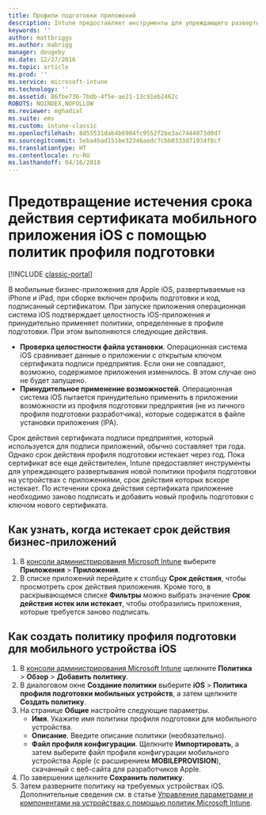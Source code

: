 ```yaml
---
title: Профили подготовки приложений
description: Intune предоставляет инструменты для упреждающего развертывания новой политики профиля подготовки на устройствах с приложениями, срок действия которых вскоре истекает.
keywords: ''
author: mattbriggs
ms.author: mabrigg
manager: dougeby
ms.date: 12/27/2016
ms.topic: article
ms.prod: ''
ms.service: microsoft-intune
ms.technology: ''
ms.assetid: 86fbe736-7bdb-4f5e-ae21-13c91eb2462c
ROBOTS: NOINDEX,NOFOLLOW
ms.reviewer: mghadial
ms.suite: ems
ms.custom: intune-classic
ms.openlocfilehash: 8d55531dab4b6904fc9552f2be3ac7444073d0d7
ms.sourcegitcommit: 5eba4bad151be32346aedc7cbb0333d71934f8cf
ms.translationtype: HT
ms.contentlocale: ru-RU
ms.lasthandoff: 04/16/2018
---
```

# <a name="use-ios-mobile-provisioning-profile-policies-to-prevent-your-apps-from-expiring"></a>Предотвращение истечения срока действия сертификата мобильного приложения iOS с помощью политик профиля подготовки

[!INCLUDE [classic-portal](../includes/classic-portal.md)]

В мобильные бизнес-приложения для Apple iOS, развертываемые на iPhone и iPad, при сборке включен профиль подготовки и код, подписанный сертификатом. При запуске приложения операционная система iOS подтверждает целостность iOS-приложения и принудительно применяет политики, определенные в профиле подготовки. При этом выполняются следующие действия.

- **Проверка целостности файла установки**. Операционная система iOS сравнивает данные о приложении с открытым ключом сертификата подписи предприятия. Если они не совпадают, возможно, содержимое приложения изменилось. В этом случае оно не будет запущено.
- **Принудительное применение возможностей**. Операционная система iOS пытается принудительно применить в приложении возможности из профиля подготовки предприятия (не из личного профиля подготовки разработчика), которые содержатся в файле установки приложения (IPA).


Срок действия сертификата подписи предприятия, который используется для подписи приложений, обычно составляет три года. Однако срок действия профиля подготовки истекает через год. Пока сертификат все еще действителен, Intune предоставляет инструменты для упреждающего развертывания новой политики профиля подготовки на устройствах с приложениями, срок действия которых вскоре истекает.
По истечении срока действия сертификата приложение необходимо заново подписать и добавить новый профиль подготовки с ключом нового сертификата.



## <a name="how-to-find-out-when-a-line-of-business-app-will-expire"></a>Как узнать, когда истекает срок действия бизнес-приложений

1. В [консоли администрирования Microsoft Intune](https://manage.microsoft.com) выберите **Приложения** > **Приложения**.
2. В списке приложений перейдите к столбцу **Срок действия**, чтобы просмотреть срок действия приложения. Кроме того, в раскрывающемся списке **Фильтры** можно выбрать значение **Срок действия истек или истекает**, чтобы отобразились приложения, которые требуется заново подписать.

## <a name="how-to-create-an-ios-mobile-provisioning-profile-policy"></a>Как создать политику профиля подготовки для мобильного устройства iOS


1. В [консоли администрирования Microsoft Intune](https://manage.microsoft.com) щелкните **Политика** > **Обзор** > **Добавить политику**.
2. В диалоговом окне **Создание политики** выберите **iOS** > **Политика профиля подготовки мобильных устройств**, а затем щелкните **Создать политику**.
3. На странице **Общие** настройте следующие параметры.
    - **Имя**. Укажите имя политики профиля подготовки для мобильного устройства.
    - **Описание**. Введите описание политики (необязательно).
    - **Файл профиля конфигурации**. Щелкните **Импортировать**, а затем выберите файл профиля конфигурации мобильного устройства Apple (с расширением **MOBILEPROVISION**), скачанный с веб-сайта для разработчиков Apple.
4. По завершении щелкните **Сохранить политику**.
5. Затем разверните политику на требуемых устройствах iOS. Дополнительные сведения см. в статье [Управление параметрами и компонентами на устройствах с помощью политик Microsoft Intune](manage-settings-and-features-on-your-devices-with-microsoft-intune-policies.md).
